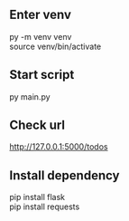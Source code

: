 ## Enter venv
py -m venv venv  
source venv/bin/activate

## Start script
py main.py

## Check url
http://127.0.0.1:5000/todos

## Install dependency
pip install flask  
pip install requests
